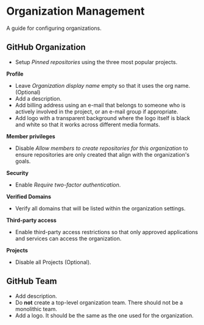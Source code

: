 # Organization Management

A guide for configuring organizations.

## GitHub Organization

- Setup _Pinned repositories_ using the three most popular projects.

**Profile**

- Leave _Organization display name_ empty so that it uses the org name. (Optional)
- Add a description.
- Add billing address using an e-mail that belongs to someone who is actively involved in the project, or an e-mail group if appropriate.
- Add logo with a transparent background where the logo itself is black and white so that it works across different media formats.

**Member privileges**

- Disable _Allow members to create repositories for this organization_ to ensure repositories are only created that align with the organization's goals.

**Security**

- Enable _Require two-factor authentication_.

**Verified Domains**

- Verify all domains that will be listed within the organization settings.

**Third-party access**

- Enable third-party access restrictions so that only approved applications and services can access the organization.

**Projects**

- Disable all Projects (Optional).

## GitHub Team

- Add description.
- Do **not** create a top-level organization team. There should not be a monolithic team.
- Add a logo. It should be the same as the one used for the organization.

